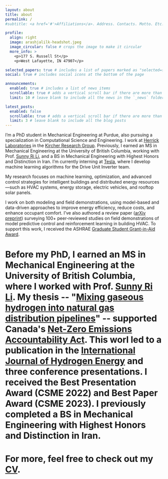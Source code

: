 ```yaml
---
layout: about
title: about
permalink: /
#subtitle: <a href='#'>Affiliations</a>. Address. Contacts. Motto. Etc.

profile:
  align: right
  image: arashjalilk-headshot.jpeg
  image_circular: false # crops the image to make it circular
  more_info: >
    <p>177 S. Russell St</p>
    <p>West Lafayette, IN 47907</p>

selected_papers: true # includes a list of papers marked as "selected={true}"
social: true # includes social icons at the bottom of the page

announcements:
  enabled: true # includes a list of news items
  scrollable: true # adds a vertical scroll bar if there are more than 3 news items
  limit: 10 # leave blank to include all the news in the `_news` folder

latest_posts:
  enabled: false
  scrollable: true # adds a vertical scroll bar if there are more than 3 new posts items
  limit: 3 # leave blank to include all the blog posts
---
```


I’m a PhD student in Mechanical Engineering at Purdue, also pursuing a specialization in Computational Science and Engineering. I work at [Herrick Laboratories](https://engineering.purdue.edu/Herrick) in the [Kircher Research Group](https://kevinjkircher.com/). Previously, I earned an MS in Mechanical Engineering at the University of British Columbia, working with Prof. [Sunny Ri Li](https://scholar.google.com/citations?user=mgUDmT8AAAAJ&hl=en), and a BS in Mechanical Engineering with Highest Honors and Distinction in Iran. I’m currently interning at [Tesla](https://www.tesla.com/), where I develop machine learning algorithms for the Drive Unit Inverter team.

My research focuses on machine learning, optimization, and advanced control strategies for intelligent buildings and distributed energy resources—such as HVAC systems, energy storage, electric vehicles, and rooftop solar panels.

I work on both modeling and field demonstrations, using model-based and data-driven approaches to improve energy efficiency, reduce costs, and enhance occupant comfort. I’ve also authored a review paper ([arXiv preprint](https://arxiv.org/abs/2503.05022)) surveying 100+ peer-reviewed studies on field demonstrations of model predictive control and reinforcement learning in building HVAC. To support this work, I received the ASHRAE [Graduate Student Grant-in-Aid Award](https://www.ashrae.org/communities/student-zone/scholarships-and-grants/graduate-student-grant-in-aid-award-program#:~:text=It%20is%20awarded%20once%20each,amount%20of%20up%20to%20%2410%2C000.).

# Before my PhD, I earned an MS in Mechanical Engineering at the University of British Columbia, where I worked with Prof. [Sunny Ri Li](https://scholar.google.com/citations?user=mgUDmT8AAAAJ&hl=en). My thesis -- "[Mixing gaseous hydrogen into natural gas distribution pipelines](https://open.library.ubc.ca/soa/cIRcle/collections/ubctheses/24/items/1.0437514)" -- supported Canada's [Net-Zero Emissions Accountability Act](https://www.canada.ca/en/services/environment/weather/climatechange/climate-plan/net-zero-emissions-2050.html). This worl led to a publication in the [International Journal of Hydrogen Energy](https://doi.org/10.1016/j.ijhydene.2023.11.038) and three conference presentations. I received the Best Presentation Award (CSME 2022) and Best Paper Award (CSME 2023). I previously completed a BS in Mechanical Engineering with Highest Honors and Distinction in Iran.

# For more, feel free to check out my <b>[CV](https://arashjkh.github.io/files/CV_Arash_Jalil_Khabbazi.pdf)</b>.
